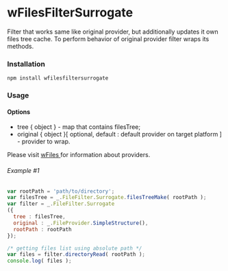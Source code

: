 # wFilesFilterSurrogate

Filter that works same like original provider, but additionally updates it own files tree cache. To perform behavior of original provider
filter wraps its methods.

### Installation
```npm install wfilesfiltersurrogate ```

### Usage

#### Options
* tree { object } - map that contains filesTree;
* original  { object }[ optional, default : default provider on target platform ] - provider to wrap.

Please visit [ wFiles ]( https://github.com/Wandalen/wFiles ) for information about providers.

###### Example #1
```javascript
var rootPath = 'path/to/directory';
var filesTree = _.FileFilter.Surrogate.filesTreeMake( rootPath );
var filter = _.FileFilter.Surrogate
({
  tree : filesTree,
  original : _.FileProvider.SimpleStructure(),
  rootPath : rootPath
});

/* getting files list using absolute path */
var files = filter.directoryRead( rootPath );
console.log( files );
```



